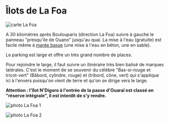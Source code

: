 # Îlots de La Foa

![carte La Foa](/cartes/LaFoaCarte.jpg)

A 30 kilomètres après Boulouparis (direction La Foa) suivre à gauche le panneau "presqu'ile de Ouano" jusqu'au quai. La mise à l'eau (gratuite) est facile même à <u>marée basse</u> (une mise à l'eau en béton, une en sable).

Le parking est large et offre un très grand nombre de places.

Pour rejoindre le large, il faut suivre un itinéraire très bien balisé de marques latérales. C'est le moment de se souvenir du célèbre "Bas-si-rouge et tricot-vert" (Bâbord, cylindre, rouge) et (tribord, cône, vert) qui s'applique ici à l'envers puisqu'on vient de terre et qu'on se dirige vers le large.

**Attention : l'îlot N'Digoro à l'entrée de la passe d'Ouaraï est classé en "réserve intégrale", il est interdit de s'y rendre.**

![photo La Foa 1](/photos/LaFoa1.jpg)

![photo La Foa 2](/photos/LaFoa2.jpg)
